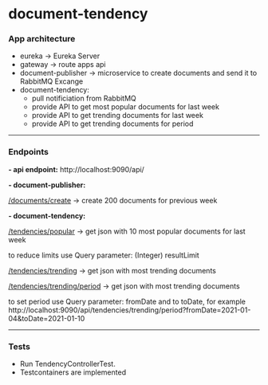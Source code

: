 # document-tendency



### App architecture

- eureka -> Eureka Server
- gateway -> route apps api
- document-publisher -> microservice to create documents and send it to RabbitMQ Excange
- document-tendency:
  - pull notificiation from RabbitMQ
  - provide API to get most popular documents for last week
  - provide API to get trending documents for last week
  - provide API to get trending documents for period
-------------------
### Endpoints

**- api endpoint:**
http://localhost:9090/api/

**- document-publisher:**


[/documents/create](http://localhost:9090/api/documents/create) -> create 200 documents for previous week

**- document-tendency:**

[/tendencies/popular](http://localhost:9090/api/tendencies/popular) -> get json with 10 most popular documents for last week

to reduce limits use Query parameter: (Integer) resultLimit

[/tendencies/trending](http://localhost:9090/api//tendencies/trending) -> get json with most trending documents

[/tendencies/trending/period](http://localhost:9090/api/tendencies/trending/period?fromDate=2021-01-04&toDate=2021-01-10) -> get json with most trending documents

to set period use Query parameter: fromDate and to toDate, for example
http://localhost:9090/api/tendencies/trending/period?fromDate=2021-01-04&toDate=2021-01-10

-------------------
### Tests

- Run TendencyControllerTest.
- Testcontainers are implemented
